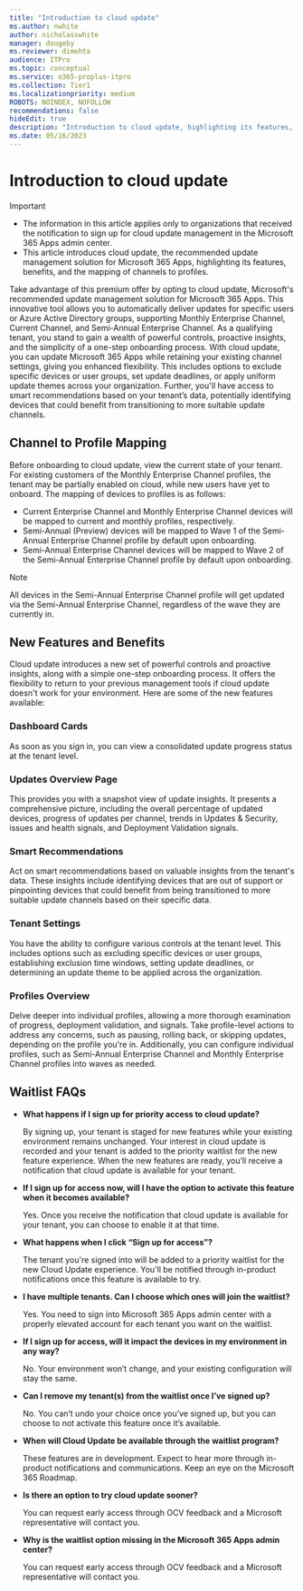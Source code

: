 ```yaml
---
title: "Introduction to cloud update"
ms.author: nwhite
author: nicholasswhite
manager: dougeby
ms.reviewer: dimehta
audience: ITPro
ms.topic: conceptual
ms.service: o365-proplus-itpro
ms.collection: Tier1
ms.localizationpriority: medium
ROBOTS: NOINDEX, NOFOLLOW
recommendations: false
hideEdit: true
description: "Introduction to cloud update, highlighting its features, benefits, and the mapping of channels to profiles"
ms.date: 05/16/2023
---
```


# Introduction to cloud update

> [!IMPORTANT]
>
>- The information in this article applies only to organizations that received the notification to sign up for cloud update management in the Microsoft 365 Apps admin center.
>- This article introduces cloud update, the recommended update management solution for Microsoft 365 Apps, highlighting its features, benefits, and the mapping of channels to profiles.

Take advantage of this premium offer by opting to cloud update, Microsoft's recommended update management solution for Microsoft 365 Apps. This innovative tool allows you to automatically deliver updates for specific users or Azure Active Directory groups, supporting Monthly Enterprise Channel, Current Channel, and Semi-Annual Enterprise Channel. As a qualifying tenant, you stand to gain a wealth of powerful controls, proactive insights, and the simplicity of a one-step onboarding process. With cloud update, you can update Microsoft 365 Apps while retaining your existing channel settings, giving you enhanced flexibility. This includes options to exclude specific devices or user groups, set update deadlines, or apply uniform update themes across your organization. Further, you'll have access to smart recommendations based on your tenant’s data, potentially identifying devices that could benefit from transitioning to more suitable update channels.


## Channel to Profile Mapping

Before onboarding to cloud update, view the current state of your tenant. For existing customers of the Monthly Enterprise Channel profiles, the tenant may be partially enabled on cloud, while new users have yet to onboard. The mapping of devices to profiles is as follows:

- Current Enterprise Channel and Monthly Enterprise Channel devices will be mapped to current and monthly profiles, respectively.
- Semi-Annual (Preview) devices will be mapped to Wave 1 of the Semi-Annual Enterprise Channel profile by default upon onboarding.
- Semi-Annual Enterprise Channel devices will be mapped to Wave 2 of the Semi-Annual Enterprise Channel profile by default upon onboarding.

> [!NOTE] 
> All devices in the Semi-Annual Enterprise Channel profile will get updated via the Semi-Annual Enterprise Channel, regardless of the wave they are currently in.

## New Features and Benefits

Cloud update introduces a new set of powerful controls and proactive insights, along with a simple one-step onboarding process. It offers the flexibility to return to your previous management tools if cloud update doesn't work for your environment. Here are some of the new features available:

### Dashboard Cards

As soon as you sign in, you can view a consolidated update progress status at the tenant level.

### Updates Overview Page

This provides you with a snapshot view of update insights. It presents a comprehensive picture, including the overall percentage of updated devices, progress of updates per channel, trends in Updates & Security, issues and health signals, and Deployment Validation signals.

### Smart Recommendations

Act on smart recommendations based on valuable insights from the tenant's data. These insights include identifying devices that are out of support or pinpointing devices that could benefit from being transitioned to more suitable update channels based on their specific data.

### Tenant Settings

You have the ability to configure various controls at the tenant level. This includes options such as excluding specific devices or user groups, establishing exclusion time windows, setting update deadlines, or determining an update theme to be applied across the organization.

### Profiles Overview

Delve deeper into individual profiles, allowing a more thorough examination of progress, deployment validation, and signals. Take profile-level actions to address any concerns, such as pausing, rolling back, or skipping updates, depending on the profile you're in. Additionally, you can configure individual profiles, such as Semi-Annual Enterprise Channel and Monthly Enterprise Channel profiles into waves as needed.

## Waitlist FAQs

- **What happens if I sign up for priority access to cloud update?**

    By signing up, your tenant is staged for new features while your existing environment remains unchanged. Your interest in cloud update is recorded and your tenant is added to the priority waitlist for the new feature experience. When the new features are ready, you’ll receive a notification that cloud update is available for your tenant.

- **If I sign up for access now, will I have the option to activate this feature when it becomes available?**

    Yes. Once you receive the notification that cloud update is available for your tenant, you can choose to enable it at that time.

- **What happens when I click “Sign up for access”?**

    The tenant you're signed into will be added to a priority waitlist for the new Cloud Update experience. You'll be notified through in-product notifications once this feature is available to try.

- **I have multiple tenants. Can I choose which ones will join the waitlist?**

    Yes. You need to sign into Microsoft 365 Apps admin center with a properly elevated account for each tenant you want on the waitlist.

- **If I sign up for access, will it impact the devices in my environment in any way?**

    No. Your environment won’t change, and your existing configuration will stay the same.

- **Can I remove my tenant(s) from the waitlist once I’ve signed up?**

    No. You can’t undo your choice once you’ve signed up, but you can choose to not activate this feature once it’s available.

- **When will Cloud Update be available through the waitlist program?**

    These features are in development. Expect to hear more through in-product notifications and communications. Keep an eye on the Microsoft 365 Roadmap.

- **Is there an option to try cloud update sooner?**

    You can request early access through OCV feedback and a Microsoft representative will contact you.

- **Why is the waitlist option missing in the Microsoft 365 Apps admin center?**

    You can request early access through OCV feedback and a Microsoft representative will contact you.
